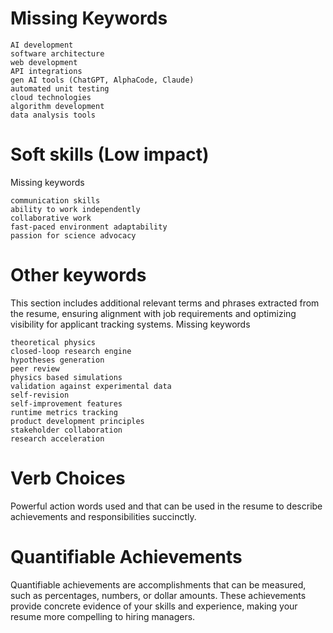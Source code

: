 # Missing Keywords
    AI development
    software architecture
    web development
    API integrations
    gen AI tools (ChatGPT, AlphaCode, Claude)
    automated unit testing
    cloud technologies
    algorithm development
    data analysis tools

# Soft skills (Low impact)
Missing keywords

    communication skills
    ability to work independently
    collaborative work
    fast-paced environment adaptability
    passion for science advocacy


# Other keywords
This section includes additional relevant terms and phrases extracted from the resume, ensuring alignment with job requirements and optimizing visibility for applicant tracking systems.
Missing keywords

    theoretical physics
    closed-loop research engine
    hypotheses generation
    peer review
    physics based simulations
    validation against experimental data
    self-revision
    self-improvement features
    runtime metrics tracking
    product development principles
    stakeholder collaboration
    research acceleration

#  Verb Choices

Powerful action words used and that can be used in the resume to describe achievements and responsibilities succinctly.

# Quantifiable Achievements

Quantifiable achievements are accomplishments that can be measured, such as percentages, numbers, or dollar amounts. These achievements provide concrete evidence of your skills and experience, making your resume more compelling to hiring managers.

